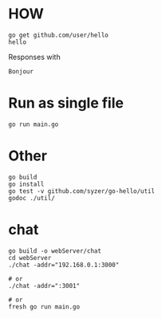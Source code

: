# HOW 

```
go get github.com/user/hello
hello
```

Responses with

```
Bonjour
```

# Run as single file
```
go run main.go
```

# Other
```
go build
go install
go test -v github.com/syzer/go-hello/util
godoc ./util/
```

# chat
```
go build -o webServer/chat
cd webServer
./chat -addr="192.168.0.1:3000"

# or
./chat -addr=":3001"

# or
fresh go run main.go    
```
